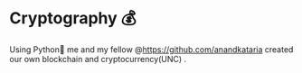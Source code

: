 # Cryptography 💰
Using Python🐍 me and my fellow @https://github.com/anandkataria created our own blockchain and cryptocurrency(UNC) .
